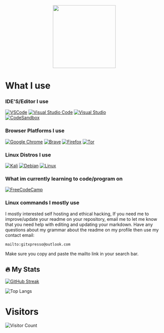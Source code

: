 
<!-- <div id= "header" align="center">
	<img src="https://i.imgur.com/8BgVXcY.png">
</div>--> 


 <div id= "header" align="center">
	<img src="https://i.imgur.com/7fNjZUe.png] width= "100" height="200" />
</div>


                               

<!-- [![GitHub Workflow Status](https://img.shields.io/github/checks-status/gogs/gogs/main?logo=github&style=for-the-badge)](https://github.com/gogs/gogs/actions?query=branch%3Amain) this is here so i know how to add an reference link to img shield badges -->                                 
# What I use
### IDE'S/Editor I use
[![VSCode](https://img.shields.io/badge/VSCode-0078D4?style=for-the-badge&logo=visual%20studio%20code&logoColor=white)](https://code.visualstudio.com/)
[![Visual Studio Code](https://img.shields.io/badge/Visual_Studio_Code-0078D4?style=for-the-badge&logo=visual%20studio%20code&logoColor=white)](https://code.visualstudio.com/) 
[![Visual Studio](https://img.shields.io/badge/Visual_Studio-5C2D91?style=for-the-badge&logo=visual%20studio&logoColor=white)](https://code.visualstudio.com)  
[![CodeSandbox](https://img.shields.io/badge/Codesandbox-040404?style=for-the-badge&logo=codesandbox&logoColor=DBDBDB)](https://codesandbox.io)
### Browser Platforms I use
[![Google Chrome](https://img.shields.io/badge/Google%20Chrome-4285F4?style=for-the-badge&logo=GoogleChrome&logoColor=white)](https://chrome.com/)
[![Brave](https://img.shields.io/badge/Brave-FB542B?style=for-the-badge&logo=Brave&logoColor=white)](https://brave.com/)
[![Firefox](https://img.shields.io/badge/Firefox-FF7139?style=for-the-badge&logo=Firefox-Browser&logoColor=white)](https://firefox.com/)
[![Tor](https://img.shields.io/badge/Tor-7D4698?style=for-the-badge&logo=Tor-Browser&logoColor=white)](https://torproject.com/)
### Linux Distros I use
[![Kali](https://img.shields.io/badge/Kali-268BEE?style=for-the-badge&logo=kalilinux&logoColor=white)](https://kali.org)
[![Debian](https://img.shields.io/badge/Debian-D70A53?style=for-the-badge&logo=debian&logoColor=white)](https://debian.org/)
[![Linux](https://img.shields.io/badge/Linux-FCC624?style=for-the-badge&logo=linux&logoColor=black)](https://linux.org/)
### What im currently learning to code/program on
[![FreeCodeCamp](https://img.shields.io/badge/Freecodecamp-%23123.svg?&style=for-the-badge&logo=freecodecamp&logoColor=green)](https://freecodecamp.com)
### Linux commands I mostly use
I mostly interested self hosting and ethical hacking, If you need me to improve/update your readme on your repository, email me to let me know that you need help with editing and updating your markdown. Have any questions about my grammar about the readme on my profile then use my contact email: 
```
mailto:gitxpresso@outlook.com
```
Make sure you copy and paste the mailto link in your search bar.
## 🔥 My Stats

[![GitHub Streak](https://streak-stats.demolab.com?user=GitXpresso&theme=github-dark-blue)](https://git.io/streak-stats)

![Top Langs](https://github-readme-stats.vercel.app/api/top-langs/?username=GitXpresso&layout=donut)

# Visitors
![Visitor Count](https://profile-counter.glitch.me/gitxpresso/count.svg)


<!--
**GitXpresso/GitXpresso** is a ✨ _special_ ✨ repository because its `README.md` (this file) appears on your GitHub profile.

Here are some ideas to get you started:

- 🔭 I’m currently working on ...
- 🌱 I’m currently learning ...
- 👯 I’m looking to collaborate on ...
- 🤔 I’m looking for help with ...
- 💬 Ask me about ...
- 📫 How to reach me: ...
- 😄 Pronouns: ...
- ⚡ Fun fact: ...
-->
